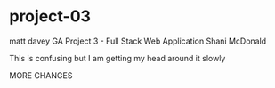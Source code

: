 # project-03
matt davey 
GA Project 3 - Full Stack Web Application 
Shani McDonald


This is confusing but I am getting my head around it slowly 

MORE CHANGES